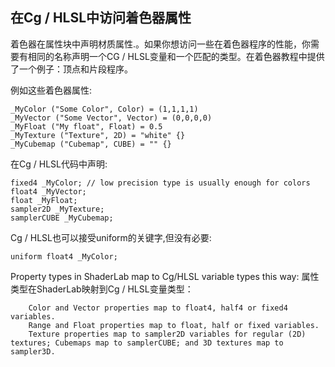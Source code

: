 ## 在Cg / HLSL中访问着色器属性

着色器在属性块中声明材质属性.。如果你想访问一些在着色器程序的性能，你需要有相同的名称声明一个CG / HLSL变量和一个匹配的类型。在着色器教程中提供了一个例子：顶点和片段程序。


例如这些着色器属性:

	_MyColor ("Some Color", Color) = (1,1,1,1) 
	_MyVector ("Some Vector", Vector) = (0,0,0,0) 
	_MyFloat ("My float", Float) = 0.5 
	_MyTexture ("Texture", 2D) = "white" {} 
	_MyCubemap ("Cubemap", CUBE) = "" {} 


在Cg / HLSL代码中声明:

	fixed4 _MyColor; // low precision type is usually enough for colors
	float4 _MyVector;
	float _MyFloat; 
	sampler2D _MyTexture;
	samplerCUBE _MyCubemap;


Cg / HLSL也可以接受uniform的关键字,但没有必要:

	uniform float4 _MyColor;

Property types in ShaderLab map to Cg/HLSL variable types this way:
属性类型在ShaderLab映射到Cg / HLSL变量类型：

		Color and Vector properties map to float4, half4 or fixed4 variables.
		Range and Float properties map to float, half or fixed variables.
		Texture properties map to sampler2D variables for regular (2D) textures; Cubemaps map to samplerCUBE; and 3D textures map to sampler3D.

